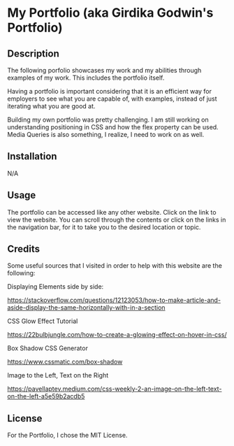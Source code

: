 # My Portfolio (aka Girdika Godwin's Portfolio)

## Description

The following porfolio showcases my work and my abilities through examples of my work. This includes the portfolio itself. 

Having a portfolio is important considering that it is an efficient way for employers to see what you are capable of, with examples, instead of just iterating what you are good at. 

Building my own portfolio was pretty challenging. I am still working on understanding positioning in CSS and how the flex property can be used. Media Queries is also something, I realize, I need to work on as well.

## Installation

N/A

## Usage

The portfolio can be accessed like any other website. Click on the link to view the website. You can scroll through the contents or click on the links in the navigation bar, for it to take you to the desired location or topic.

## Credits

Some useful sources that I visited in order to help with this website are the following:

Displaying Elements side by side: 

https://stackoverflow.com/questions/12123053/how-to-make-article-and-aside-display-the-same-horizontally-with-in-a-section

CSS Glow Effect Tutorial

https://22bulbjungle.com/how-to-create-a-glowing-effect-on-hover-in-css/

Box Shadow CSS Generator

https://www.cssmatic.com/box-shadow

Image to the Left, Text on the Right

https://pavellaptev.medium.com/css-weekly-2-an-image-on-the-left-text-on-the-left-a5e59b2acdb5


## License

For the Portfolio, I chose the MIT License.